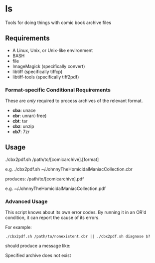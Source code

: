 
ls
=======

Tools for doing things with comic book archive files

Requirements
------------

- A Linux, Unix, or Unix-like environment
- BASH
- file
- ImageMagick (specifically convert)
- libtiff (specifically tiffcp)
- libtiff-tools (specifically tiff2pdf)

### Format-specific Conditional Requirements

These are _only_ required to process archives of the relevant format.

- **cba**:    unace
- **cbr**:    unrar(-free)
- **cbt**:    tar
- **cbz**:    unzip
- **cb7**:    7zr

Usage
-----

./cbx2pdf.sh /path/to/\[comicarchive\].\[format\]

e.g.
    ./cbx2pdf.sh ~/JohnnyTheHomicidalManiacCollection.cbr

produces:
    /path/to/\[comicarchive\].pdf

e.g.
    ~/JohnnyTheHomicidalManiacCollection.pdf

### Advanced Usage

This script knows about its own error codes.  By running it in an OR'd condition, it can report the cause of its errors.

For example:

    ./cbx2pdf.sh /path/to/nonexistent.cbr || ./cbx2pdf.sh diagnose $?

should produce a message like:

   Specified archive does not exist
